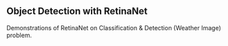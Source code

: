 ## Object Detection with RetinaNet

Demonstrations of RetinaNet on Classification & Detection (Weather Image) problem.
